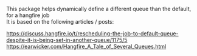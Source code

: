 This package helps dynamically define a different queue than the default, for a hangfire job  
It is based on the following articles / posts:  

https://discuss.hangfire.io/t/rescheduling-the-job-to-default-queue-despite-it-is-being-set-in-another-queue/1175/5
https://earwicker.com/Hangfire_A_Tale_of_Several_Queues.html